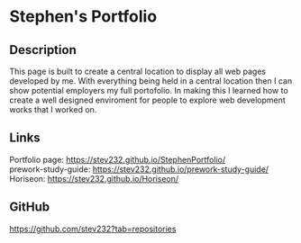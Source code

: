 # Stephen's Portfolio

## Description

This page is built to create a central location to display all web pages developed by me. With everything being held in a central location then I can show potential employers my full portofolio. In making this I learned how to create a well designed enviroment for people to explore web development works that I worked on.

## Links

Portfolio page: https://stev232.github.io/StephenPortfolio/ <br>
prework-study-guide: https://stev232.github.io/prework-study-guide/ <br>
Horiseon: https://stev232.github.io/Horiseon/ <br>

## GitHub

https://github.com/stev232?tab=repositories
